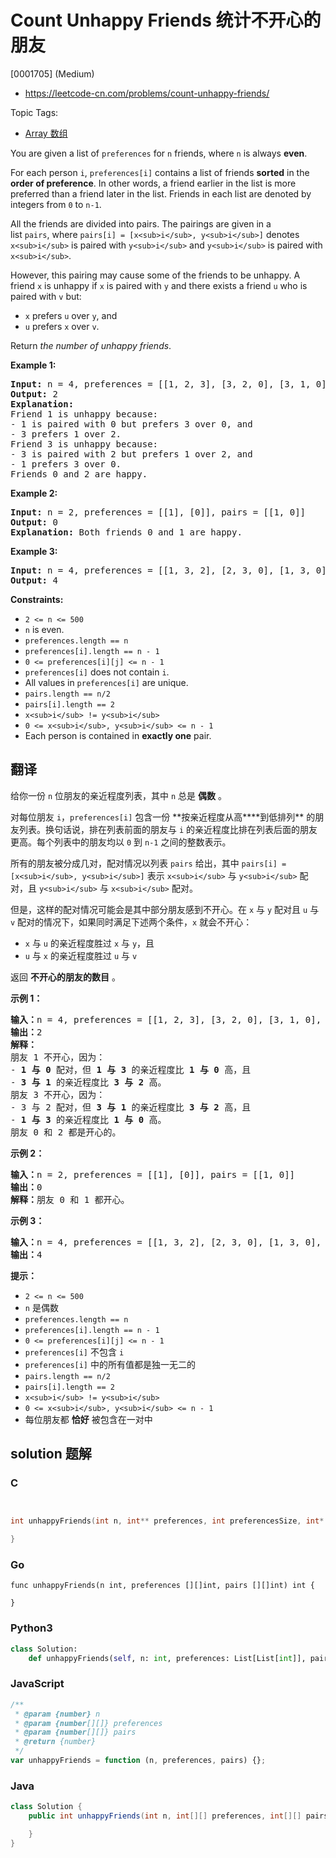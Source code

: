 # Count Unhappy Friends 统计不开心的朋友

[0001705] (Medium)

- https://leetcode-cn.com/problems/count-unhappy-friends/

Topic Tags:

- [Array 数组](https://leetcode-cn.com/tag/array/)

You are given a list of `preferences` for `n` friends, where `n` is always **even**.

For each person `i`, `preferences[i]` contains a list of friends **sorted** in the **order of preference**. In other words, a friend earlier in the list is more preferred than a friend later in the list. Friends in each list are denoted by integers from `0` to `n-1`.

All the friends are divided into pairs. The pairings are given in a list `pairs`, where `pairs[i] = [x<sub>i</sub>, y<sub>i</sub>]` denotes `x<sub>i</sub>` is paired with `y<sub>i</sub>` and `y<sub>i</sub>` is paired with `x<sub>i</sub>`.

However, this pairing may cause some of the friends to be unhappy. A friend `x` is unhappy if `x` is paired with `y` and there exists a friend `u` who is paired with `v` but:

- `x` prefers `u` over `y`, and
- `u` prefers `x` over `v`.

Return _the number of unhappy friends_.

**Example 1:**

<pre><strong>Input:</strong> n = 4, preferences = [[1, 2, 3], [3, 2, 0], [3, 1, 0], [1, 2, 0]], pairs = [[0, 1], [2, 3]]
<strong>Output:</strong> 2
<strong>Explanation:</strong>
Friend 1 is unhappy because:
- 1 is paired with 0 but prefers 3 over 0, and
- 3 prefers 1 over 2.
Friend 3 is unhappy because:
- 3 is paired with 2 but prefers 1 over 2, and
- 1 prefers 3 over 0.
Friends 0 and 2 are happy.
</pre>

**Example 2:**

<pre><strong>Input:</strong> n = 2, preferences = [[1], [0]], pairs = [[1, 0]]
<strong>Output:</strong> 0
<strong>Explanation:</strong> Both friends 0 and 1 are happy.
</pre>

**Example 3:**

<pre><strong>Input:</strong> n = 4, preferences = [[1, 3, 2], [2, 3, 0], [1, 3, 0], [0, 2, 1]], pairs = [[1, 3], [0, 2]]
<strong>Output:</strong> 4
</pre>

**Constraints:**

- `2 <= n <= 500`
- `n` is even.
- `preferences.length == n`
- `preferences[i].length == n - 1`
- `0 <= preferences[i][j] <= n - 1`
- `preferences[i]` does not contain `i`.
- All values in `preferences[i]` are unique.
- `pairs.length == n/2`
- `pairs[i].length == 2`
- `x<sub>i</sub> != y<sub>i</sub>`
- `0 <= x<sub>i</sub>, y<sub>i</sub> <= n - 1`
- Each person is contained in **exactly one** pair.

## 翻译

给你一份 `n` 位朋友的亲近程度列表，其中 `n` 总是 **偶数** 。

对每位朋友 `i`，`preferences[i]` 包含一份 **按亲近程度从高\*\***到低排列\*\* 的朋友列表。换句话说，排在列表前面的朋友与 `i` 的亲近程度比排在列表后面的朋友更高。每个列表中的朋友均以 `0` 到 `n-1` 之间的整数表示。

所有的朋友被分成几对，配对情况以列表 `pairs` 给出，其中 `pairs[i] = [x<sub>i</sub>, y<sub>i</sub>]` 表示 `x<sub>i</sub>` 与 `y<sub>i</sub>` 配对，且 `y<sub>i</sub>` 与 `x<sub>i</sub>` 配对。

但是，这样的配对情况可能会是其中部分朋友感到不开心。在 `x` 与 `y` 配对且 `u` 与 `v` 配对的情况下，如果同时满足下述两个条件，`x` 就会不开心：

- `x` 与 `u` 的亲近程度胜过 `x` 与 `y`，且
- `u` 与 `x` 的亲近程度胜过 `u` 与 `v`

返回 **不开心的朋友的数目** 。

**示例 1：**

<pre><strong>输入：</strong>n = 4, preferences = [[1, 2, 3], [3, 2, 0], [3, 1, 0], [1, 2, 0]], pairs = [[0, 1], [2, 3]]
<strong>输出：</strong>2
<strong>解释：</strong>
朋友 1 不开心，因为：
- <strong>1 与 0 </strong>配对，但 <strong>1 与 3</strong> 的亲近程度比 <strong>1 与 0</strong> 高，且
- <strong>3 与 1</strong> 的亲近程度比 <strong>3 与 2</strong> 高。
朋友 3 不开心，因为：
- 3 与 2 配对，但 <strong>3 与 1</strong> 的亲近程度比 <strong>3 与 2</strong> 高，且
- <strong>1 与 3</strong> 的亲近程度比 <strong>1 与 0</strong> 高。
朋友 0 和 2 都是开心的。
</pre>

**示例 2：**

<pre><strong>输入：</strong>n = 2, preferences = [[1], [0]], pairs = [[1, 0]]
<strong>输出：</strong>0
<strong>解释：</strong>朋友 0 和 1 都开心。
</pre>

**示例 3：**

<pre><strong>输入：</strong>n = 4, preferences = [[1, 3, 2], [2, 3, 0], [1, 3, 0], [0, 2, 1]], pairs = [[1, 3], [0, 2]]
<strong>输出：</strong>4
</pre>

**提示：**

- `2 <= n <= 500`
- `n` 是偶数
- `preferences.length == n`
- `preferences[i].length == n - 1`
- `0 <= preferences[i][j] <= n - 1`
- `preferences[i]` 不包含 `i`
- `preferences[i]` 中的所有值都是独一无二的
- `pairs.length == n/2`
- `pairs[i].length == 2`
- `x<sub>i</sub> != y<sub>i</sub>`
- `0 <= x<sub>i</sub>, y<sub>i</sub> <= n - 1`
- 每位朋友都 **恰好** 被包含在一对中

## solution 题解

### C

```c


int unhappyFriends(int n, int** preferences, int preferencesSize, int* preferencesColSize, int** pairs, int pairsSize, int* pairsColSize){

}
```

### Go

```golang
func unhappyFriends(n int, preferences [][]int, pairs [][]int) int {

}
```

### Python3

```python
class Solution:
    def unhappyFriends(self, n: int, preferences: List[List[int]], pairs: List[List[int]]) -> int:
```

### JavaScript

```javascript
/**
 * @param {number} n
 * @param {number[][]} preferences
 * @param {number[][]} pairs
 * @return {number}
 */
var unhappyFriends = function (n, preferences, pairs) {};
```

### Java

```java
class Solution {
    public int unhappyFriends(int n, int[][] preferences, int[][] pairs) {

    }
}
```
